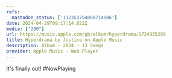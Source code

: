 ```yaml
---
refs:
  mastodon_status: ['112353754088714506']
date: 2024-04-29T09:17:14.022Z
media: ["280"]
url: https://music.apple.com/gb/album/hyperdrama/1724935208
title: Hyperdrama by Justice on Apple Music
description: Album · 2024 · 13 Songs
provider: Apple Music - Web Player
---
```


It's finally out! #NowPlaying
